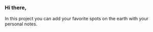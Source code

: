 ### Hi there,

In this project you can add your favorite spots on the earth with your personal notes. 
